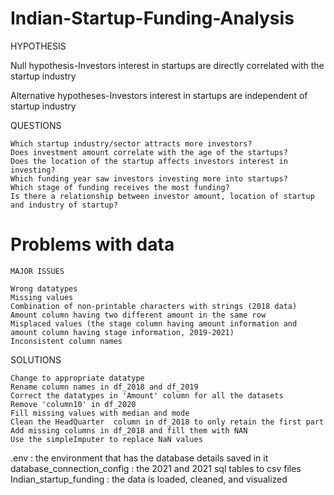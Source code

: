# Indian-Startup-Funding-Analysis

HYPOTHESIS

Null hypothesis-Investors interest in startups are directly correlated with the startup industry

Alternative hypotheses-Investors interest in startups are independent of startup industry

QUESTIONS

    Which startup industry/sector attracts more investors?
    Does investment amount correlate with the age of the startups?
    Does the location of the startup affects investors interest in investing?
    Which funding year saw investors investing more into startups?
    Which stage of funding receives the most funding?
    Is there a relationship between investor amount, location of startup and industry of startup?
    
# Problems with data
    MAJOR ISSUES

    Wrong datatypes
    Missing values
    Combination of non-printable characters with strings (2018 data)
    Amount column having two different amount in the same row
    Misplaced values (the stage column having amount information and amount column having stage information, 2019-2021)
    Inconsistent column names

SOLUTIONS

    Change to appropriate datatype
    Rename column names in df_2018 and df_2019
    Correct the datatypes in 'Amount' column for all the datasets
    Remove 'column10' in df_2020
    Fill missing values with median and mode
    Clean the HeadQuarter  column in df_2018 to only retain the first part
    Add missing columns in df_2018 and fill them with NAN
    Use the simpleImputer to replace NaN values

.env : the environment that has the database details saved in it
database_connection_config : the 2021 and 2021 sql tables to csv files
Indian_startup_funding : the data is loaded, cleaned, and visualized

    


